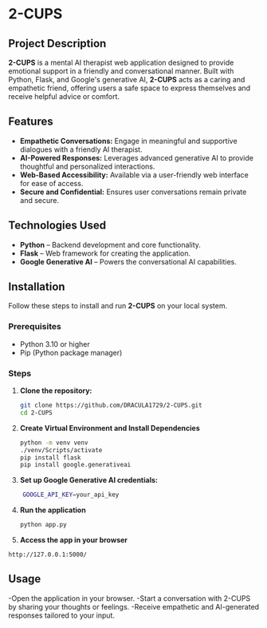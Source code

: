# 2-CUPS

## Project Description

**2-CUPS** is a mental AI therapist web application designed to provide emotional support in a friendly and conversational manner. Built with Python, Flask, and Google's generative AI, **2-CUPS** acts as a caring and empathetic friend, offering users a safe space to express themselves and receive helpful advice or comfort.

## Features

- **Empathetic Conversations:** Engage in meaningful and supportive dialogues with a friendly AI therapist.
- **AI-Powered Responses:** Leverages advanced generative AI to provide thoughtful and personalized interactions.
- **Web-Based Accessibility:** Available via a user-friendly web interface for ease of access.
- **Secure and Confidential:** Ensures user conversations remain private and secure.

## Technologies Used

- **Python** – Backend development and core functionality.
- **Flask** – Web framework for creating the application.
- **Google Generative AI** – Powers the conversational AI capabilities.

## Installation

Follow these steps to install and run **2-CUPS** on your local system.

### Prerequisites

- Python 3.10 or higher
- Pip (Python package manager)

### Steps

1. **Clone the repository:**

   ```bash
   git clone https://github.com/DRACULA1729/2-CUPS.git
   cd 2-CUPS

2. **Create Virtual Environment and Install Dependencies**
   ```bash
   python -m venv venv
   ./venv/Scripts/activate
   pip install flask
   pip install google.generativeai


3. **Set up Google Generative AI credentials:**

  ```bash
      GOOGLE_API_KEY=your_api_key
```

4. **Run the application**
   ```python
   python app.py

5. **Access the app in your browser**
```
http://127.0.0.1:5000/
```
## Usage
-Open the application in your browser.
-Start a conversation with 2-CUPS by sharing your thoughts or feelings.
-Receive empathetic and AI-generated responses tailored to your input.
